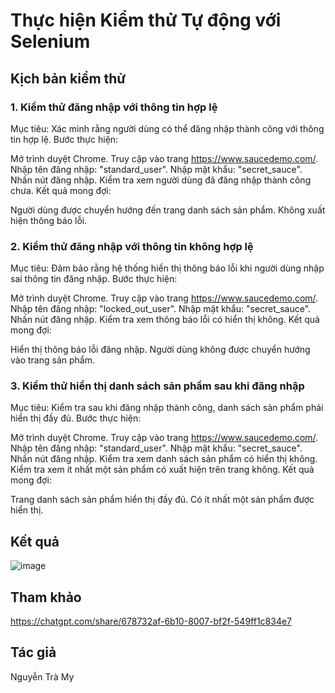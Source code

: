 # Thực hiện Kiểm thử Tự động với Selenium
## Kịch bản kiểm thử 
### 1. Kiểm thử đăng nhập với thông tin hợp lệ
Mục tiêu: Xác minh rằng người dùng có thể đăng nhập thành công với thông tin hợp lệ.
Bước thực hiện:

Mở trình duyệt Chrome.
Truy cập vào trang https://www.saucedemo.com/.
Nhập tên đăng nhập: "standard_user".
Nhập mật khẩu: "secret_sauce".
Nhấn nút đăng nhập.
Kiểm tra xem người dùng đã đăng nhập thành công chưa.
Kết quả mong đợi:

Người dùng được chuyển hướng đến trang danh sách sản phẩm.
Không xuất hiện thông báo lỗi.
### 2. Kiểm thử đăng nhập với thông tin không hợp lệ
Mục tiêu: Đảm bảo rằng hệ thống hiển thị thông báo lỗi khi người dùng nhập sai thông tin đăng nhập.
Bước thực hiện:

Mở trình duyệt Chrome.
Truy cập vào trang https://www.saucedemo.com/.
Nhập tên đăng nhập: "locked_out_user".
Nhập mật khẩu: "secret_sauce".
Nhấn nút đăng nhập.
Kiểm tra xem thông báo lỗi có hiển thị không.
Kết quả mong đợi:

Hiển thị thông báo lỗi đăng nhập.
Người dùng không được chuyển hướng vào trang sản phẩm.
### 3. Kiểm thử hiển thị danh sách sản phẩm sau khi đăng nhập
Mục tiêu: Kiểm tra sau khi đăng nhập thành công, danh sách sản phẩm phải hiển thị đầy đủ.
Bước thực hiện:

Mở trình duyệt Chrome.
Truy cập vào trang https://www.saucedemo.com/.
Nhập tên đăng nhập: "standard_user".
Nhập mật khẩu: "secret_sauce".
Nhấn nút đăng nhập.
Kiểm tra xem danh sách sản phẩm có hiển thị không.
Kiểm tra xem ít nhất một sản phẩm có xuất hiện trên trang không.
Kết quả mong đợi:

Trang danh sách sản phẩm hiển thị đầy đủ.
Có ít nhất một sản phẩm được hiển thị.
## Kết quả
![image](https://github.com/user-attachments/assets/3600ea86-1c65-4314-9534-bbd112b3a18e)
## Tham khảo
https://chatgpt.com/share/678732af-6b10-8007-bf2f-549ff1c834e7
## Tác giả
Nguyễn Trà My
